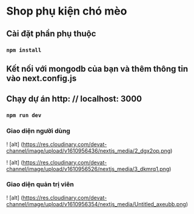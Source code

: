 # Shop phụ kiện chó mèo







## Cài đặt phần phụ thuộc
### `npm install`

## Kết nối với mongodb của bạn và thêm thông tin vào next.config.js

## Chạy dự án http: // localhost: 3000
### `npm run dev`


### Giao diện người dùng

! [alt] (https://res.cloudinary.com/devat-channel/image/upload/v1610956436/nextjs_media/2_dgx2op.png)

! [alt] (https://res.cloudinary.com/devat-channel/image/upload/v1610956526/nextjs_media/3_dkmrq1.png)

### Giao diện quản trị viên

! [alt] (https://res.cloudinary.com/devat-channel/image/upload/v1610956354/nextjs_media/Untitled_axeubb.png)

